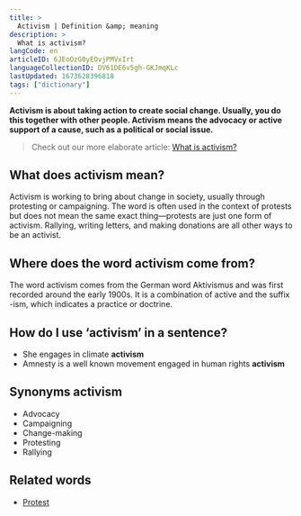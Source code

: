 ```yaml
---
title: >
  Activism | Definition &amp; meaning
description: >
  What is activism?
langCode: en
articleID: 6JEoOzG0yEOvjPMVxIrt
languageCollectionID: DV61DE6v5gh-GKJmqKLc
lastUpdated: 1673628396818
tags: ["dictionary"]
---
```


**Activism is about taking action to create social change. Usually, you do this together with other people. Activism means the advocacy or active support of a cause, such as a political or social issue.**

> Check out our more elaborate article: [What is activism?](/theory/what-is-activism)

## What does activism mean?

Activism is working to bring about change in society, usually through protesting or campaigning. The word is often used in the context of protests but does not mean the same exact thing—protests are just one form of activism. Rallying, writing letters, and making donations are all other ways to be an activist.

## Where does the word activism come from?

The word activism comes from the German word Aktivismus and was first recorded around the early 1900s. It is a combination of active and the suffix -ism, which indicates a practice or doctrine.

## How do I use ‘activism’ in a sentence?

-   She engages in climate **activism**
-   Amnesty is a well known movement engaged in human rights **activism**

## **Synonyms activism**

-   Advocacy
-   Campaigning
-   Change-making
-   Protesting
-   Rallying

## Related words

-   [Protest](/dictionary/protest)